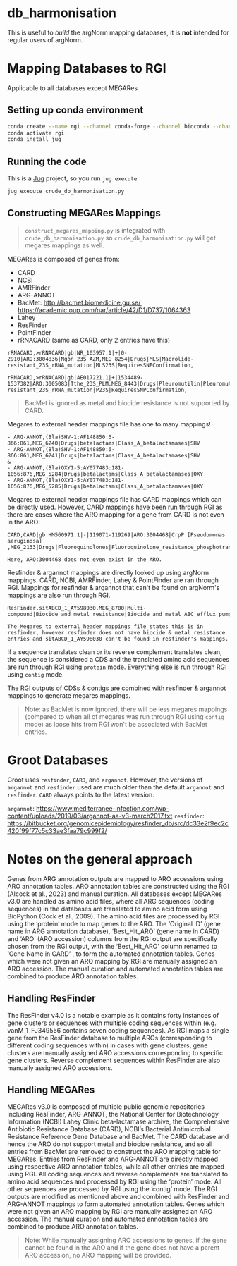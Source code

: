 # db_harmonisation

This is useful to _build_ the argNorm mapping databases, it is **not** intended for regular users of argNorm.

# Mapping Databases to RGI

Applicable to all databases except MEGARes

## Setting up conda environment

```bash
conda create --name rgi --channel conda-forge --channel bioconda --channel defaults rgi
conda activate rgi
conda install jug
```

## Running the code

This is a [Jug](https://jug.rtfd.io/) project, so you run `jug execute`

```bash
jug execute crude_db_harmonisation.py
```

## Constructing MEGARes Mappings

> `construct_megares_mapping.py` is integrated with `crude_db_harmonisation.py` so `crude_db_harmonisation.py` will get megares mappings as well.

MEGARes is composed of genes from:
- CARD
- NCBI
- AMRFinder
- ARG-ANNOT
- BacMet: http://bacmet.biomedicine.gu.se/, https://academic.oup.com/nar/article/42/D1/D737/1064363
- Lahey
- ResFinder
- PointFinder
- rRNACARD (same as CARD, only 2 entries have this)

```
rRNACARD,>rRNACARD|gb|NR_103957.1|+|0-2910|ARO:3004836|Ngon_23S_AZM,MEG_8254|Drugs|MLS|Macrolide-resistant_23S_rRNA_mutation|MLS23S|RequiresSNPConfirmation,

rRNACARD,>rRNACARD|gb|AE017221.1|+|1534489-1537382|ARO:3005083|Tthe_23S_PLM,MEG_8443|Drugs|Pleuromutilin|Pleuromutilin-resistant_23S_rRNA_mutation|P23S|RequiresSNPConfirmation,
```

> BacMet is ignored as metal and biocide resistance is not supported by CARD.

Megares to external header mappings file has one to many mappings!
```
- ARG-ANNOT,(Bla)SHV-1:AF148850:6-866:861,MEG_6240|Drugs|betalactams|Class_A_betalactamases|SHV
- ARG-ANNOT,(Bla)SHV-1:AF148850:6-866:861,MEG_6241|Drugs|betalactams|Class_A_betalactamases|SHV
&
- ARG-ANNOT,(Bla)OXY1-5:AY077483:181-1056:876,MEG_5284|Drugs|betalactams|Class_A_betalactamases|OXY
- ARG-ANNOT,(Bla)OXY1-5:AY077483:181-1056:876,MEG_5285|Drugs|betalactams|Class_A_betalactamases|OXY
```

Megares to external header mappings file has CARD mappings which can be directly used. However, CARD mappings have been run through RGI as there are cases where the ARO mapping for a gene from CARD is not even in the ARO:

```
CARD,CARD|gb|HM560971.1|-|119071-119269|ARO:3004468|CrpP [Pseudomonas aeruginosa] ,MEG_2133|Drugs|Fluoroquinolones|Fluoroquinolone_resistance_phosphotransferase|CRPP,

Here, ARO:3004468 does not even exist in the ARO.
```

Resfinder & argannot mappings are directly looked up using argNorm mappings. CARD, NCBI, AMRFinder, Lahey & PointFinder are ran through RGI. Mappings for resfinder & argannot that can't be found on argNorm's mappings are also run through RGI.

```
ResFinder,sitABCD_1_AY598030,MEG_8700|Multi-compound|Biocide_and_metal_resistance|Biocide_and_metal_ABC_efflux_pumps|SITABCD,

The Megares to external header mappings file states this is in resfinder, however resfinder does not have biocide & metal resistance entries and sitABCD_1_AY598030 can't be found in resfinder's mappings.
```

If a sequence translates clean or its reverse complement translates clean, the sequence is considered a CDS and the translated amino acid sequences are run through RGI using `protein` mode. Everything else is run through RGI using `contig` mode.

The RGI outputs of CDSs & contigs are combined with resfinder & argannot mappings to generate megares mappings.

> Note: as BacMet is now ignored, there will be less megares mappings (compared to when all of megares was run through RGI using `contig` mode) as loose hits from RGI won't be associated with BacMet entries.

# Groot Databases

Groot uses `resfinder`, `CARD`, and `argannot`. However, the versions of `argannot` and `resfinder` used are much older than the default `argannot` and `resfinder`. `CARD` always points to the latest version.

`argannot`: https://www.mediterranee-infection.com/wp-content/uploads/2019/03/argannot-aa-v3-march2017.txt
`resfinder`: https://bitbucket.org/genomicepidemiology/resfinder_db/src/dc33e2f9ec2c420f99f77c5c33ae3faa79c999f2/

# Notes on the general approach

Genes from ARG annotation outputs are mapped to ARO accessions using ARO annotation tables. ARO annotation tables are constructed using the RGI (Alcock et al., 2023) and manual curation. All databases except MEGARes v3.0 are handled as amino acid files, where all ARG sequences (coding sequences) in the databases are translated to amino acid form using BioPython (Cock et al., 2009). The amino acid files are processed by RGI using the ‘protein’ mode to map genes to the ARO. The ‘Original ID’ (gene name in ARG annotation database), ‘Best_Hit_ARO’ (gene name in CARD) and ‘ARO’ (ARO accession) columns from the RGI output are specifically chosen from the RGI output, with the ‘Best_Hit_ARO’ column renamed to ‘Gene Name in CARD’ , to form the automated annotation tables. Genes which were not given an ARO mapping by RGI are manually assigned an ARO accession. The manual curation and automated annotation tables are combined to produce ARO annotation tables.

## Handling ResFinder
The ResFinder v4.0 is a notable example as it contains forty instances of gene clusters or sequences with multiple coding sequences within (e.g. vanM_1_FJ349556 contains seven coding sequences). As RGI maps a single gene from the ResFinder database to multiple AROs (corresponding to different coding sequences within) in cases with gene clusters, gene clusters are manually assigned ARO accessions corresponding to specific gene clusters. Reverse complement sequences within ResFinder are also manually assigned ARO accessions.

## Handling MEGARes
MEGARes v3.0 is composed of multiple public genomic repositories including ResFinder, ARG-ANNOT, the National Center for Biotechnology Information (NCBI) Lahey Clinic beta-lactamase archive, the Comprehensive Antibiotic Resistance Database (CARD), NCBI’s Bacterial Antimicrobial Resistance Reference Gene Database and BacMet. The CARD database and hence the ARO do not support metal and biocide resistance, and so all entries from BacMet are removed to construct the ARO mapping table for MEGARes. Entries from ResFinder and ARG-ANNOT are directly mapped using respective ARO annotation tables, while all other entries are mapped using RGI. All coding sequences and reverse complements are translated to amino acid sequences and processed by RGI using the ‘protein’ mode. All other sequences are processed by RGI using the ‘contig’ mode. The RGI outputs are modified as mentioned above and combined with ResFinder and ARG-ANNOT mappings to form automated annotation tables. Genes which were not given an ARO mapping by RGI are manually assigned an ARO accession. The manual curation and automated annotation tables are combined to produce ARO annotation tables.

> Note: While manually assigning ARO accessions to genes, if the gene cannot be found in the ARO and if the gene does not have a parent ARO accession, no ARO mapping will be provided.
